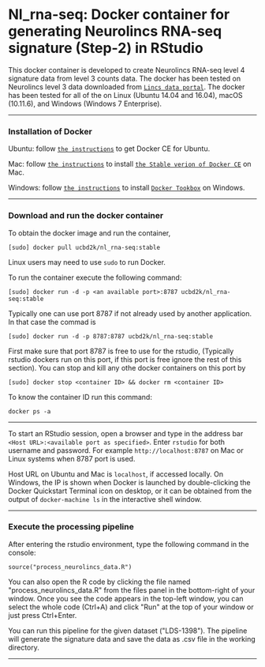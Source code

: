 # Nl_rna-seq: Docker container for generating Neurolincs RNA-seq signature (Step-2) in RStudio

This docker container is developed to create Neurolincs RNA-seq level 4 signature data from level 3 counts data. The docker has been tested on Neurolincs level 3 data downloaded from [`Lincs data portal`](http://lincsportal.ccs.miami.edu/datasets/#/view/LDS-1398).
The docker has been tested for all of the on Linux (Ubuntu 14.04 and 16.04), macOS (10.11.6), and Windows (Windows 7 Enterprise). 

---
### Installation of Docker

Ubuntu: follow [`the instructions`](https://docs.docker.com/engine/installation/linux/docker-ce/ubuntu/) to get Docker CE for Ubuntu.


Mac: follow [`the instructions`](https://store.docker.com/editions/community/docker-ce-desktop-mac) to install [`the Stable verion of Docker CE`](https://download.docker.com/mac/stable/Docker.dmg) on Mac.

Windows: follow [`the instructions`](https://docs.docker.com/toolbox/toolbox_install_windows/) to install [`Docker Tookbox`](https://download.docker.com/win/stable/DockerToolbox.exe) on Windows.

---
### Download and run the docker container
To obtain the docker image and run the container,
```
[sudo] docker pull ucbd2k/nl_rna-seq:stable
```
Linux users may need to use `sudo` to run Docker.

To run the container execute the following command:

```
[sudo] docker run -d -p <an available port>:8787 ucbd2k/nl_rna-seq:stable
```
Typically one can use port 8787 if not already used by another application. In that case the commad is

```
[sudo] docker run -d -p 8787:8787 ucbd2k/nl_rna-seq:stable
```


First make sure that port 8787 is free to use for the rstudio, (Typically rstudio dockers run on this port, if this port is free ignore the rest of this section). You can stop and kill any othe docker containers on this port by

```
[sudo] docker stop <container ID> && docker rm <container ID>
```
To know the container ID run this command:
```
docker ps -a
```
---

To start an RStudio session, open a browser and type in the address bar ``<Host URL>:<available port as specified>``. Enter `rstudio` for both username and password. For example `http://localhost:8787` on Mac or Linux systems when 8787 port is used.

Host URL on Ubuntu and Mac is `localhost`, if accessed locally. On Windows, the IP is shown when Docker is launched by double-clicking the Docker Quickstart Terminal icon on desktop, or it can be obtained from the output of `docker-machine ls` in the interactive shell window.

---
### Execute the processing pipeline

After entering the rstudio environment, type the following command in the console:

``` 
source("process_neurolincs_data.R")
```

You can also open the R code by clicking the file named "process_neurolincs_data.R" from the files panel in the bottom-right of your window. 
Once you see the code appears in the top-left window, you can select the whole code (Ctrl+A) and click "Run" at the top of your window or just press Ctrl+Enter.

You can run this pipeline for the given dataset ("LDS-1398"). The pipeline will generate the signature data and save the data as .csv file in the working directory. 

---
